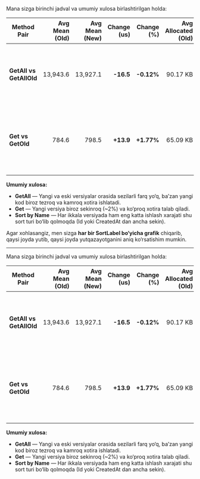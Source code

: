 Mana sizga birinchi jadval va umumiy xulosa birlashtirilgan holda:

| Method Pair             | Avg Mean (Old) | Avg Mean (New) | Change (us) | Change (%) | Avg Allocated (Old) | Avg Allocated (New) | Xulosa                                                                      |
| ----------------------- | -------------: | -------------: | ----------: | ---------: | ------------------: | ------------------: | --------------------------------------------------------------------------- |
| **GetAll vs GetAllOld** |       13,943.6 |       13,927.1 |   **-16.5** | **-0.12%** |            90.17 KB |            89.71 KB | Tezlik va xotira deyarli bir xil, yangi kod ozgina tezroq va yengilroq.     |
| **Get vs GetOld**       |          784.6 |          798.5 |   **+13.9** | **+1.77%** |            65.09 KB |            68.20 KB | Yangi versiya o‘rtacha \~14 µs sekinroq va \~3 KB ko‘proq xotira ishlatadi. |

**Umumiy xulosa:**

* **GetAll** — Yangi va eski versiyalar orasida sezilarli farq yo‘q, ba’zan yangi kod biroz tezroq va kamroq xotira ishlatadi.
* **Get** — Yangi versiya biroz sekinroq (\~2%) va ko‘proq xotira talab qiladi.
* **Sort by Name** — Har ikkala versiyada ham eng katta ishlash xarajati shu sort turi bo‘lib qolmoqda (Id yoki CreatedAt dan ancha sekin).

Agar xohlasangiz, men sizga **har bir SortLabel bo‘yicha grafik** chiqarib, qaysi joyda yutib, qaysi joyda yutqazayotganini aniq ko‘rsatishim mumkin.


---

Mana sizga birinchi jadval va umumiy xulosa birlashtirilgan holda:

| Method Pair             | Avg Mean (Old) | Avg Mean (New) | Change (us) | Change (%) | Avg Allocated (Old) | Avg Allocated (New) | Xulosa                                                                      |
| ----------------------- | -------------: | -------------: | ----------: | ---------: | ------------------: | ------------------: | --------------------------------------------------------------------------- |
| **GetAll vs GetAllOld** |       13,943.6 |       13,927.1 |   **-16.5** | **-0.12%** |            90.17 KB |            89.71 KB | Tezlik va xotira deyarli bir xil, yangi kod ozgina tezroq va yengilroq.     |
| **Get vs GetOld**       |          784.6 |          798.5 |   **+13.9** | **+1.77%** |            65.09 KB |            68.20 KB | Yangi versiya o‘rtacha \~14 µs sekinroq va \~3 KB ko‘proq xotira ishlatadi. |

**Umumiy xulosa:**

* **GetAll** — Yangi va eski versiyalar orasida sezilarli farq yo‘q, ba’zan yangi kod biroz tezroq va kamroq xotira ishlatadi.
* **Get** — Yangi versiya biroz sekinroq (\~2%) va ko‘proq xotira talab qiladi.
* **Sort by Name** — Har ikkala versiyada ham eng katta ishlash xarajati shu sort turi bo‘lib qolmoqda (Id yoki CreatedAt dan ancha sekin).
